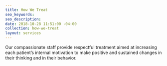 ```yaml
---
title: How We Treat
seo_keywords:
seo_description:
date: 2018-10-28 11:51:00 -04:00
collection: how-we-treat
layout: services
---
```


Our compassionate staff provide respectful treatment aimed at increasing each patient’s internal motivation to make positive and sustained changes in their thinking and in their behavior.
